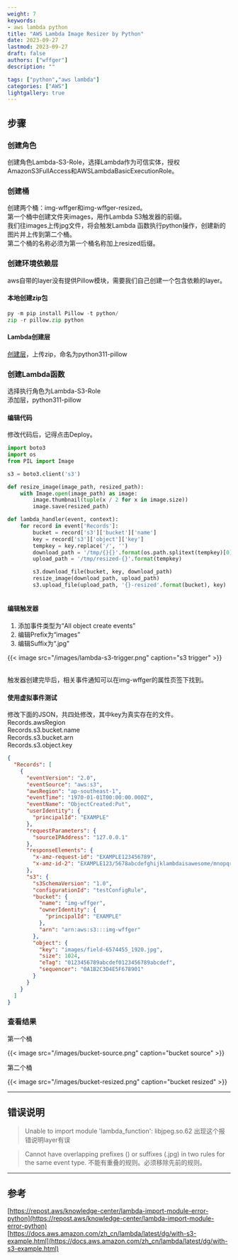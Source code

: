 ```yaml
---
weight: 7
keywords:
- aws lambda python
title: "AWS Lambda Image Resizer by Python"
date: 2023-09-27
lastmod: 2023-09-27
draft: false
authors: ["wffger"]
description: ""

tags: ["python","aws lambda"]
categories: ["AWS"]
lightgallery: true
---
```


<!--more-->
## 步骤
### 创建角色
创建角色Lambda-S3-Role，选择Lambda作为可信实体，授权AmazonS3FullAccess和AWSLambdaBasicExecutionRole。
### 创建桶
创建两个桶：img-wffger和img-wffger-resized。<br />第一个桶中创建文件夹images，用作Lambda S3触发器的前缀。<br />我们往images上传jpg文件，将会触发Lambda 函数执行python操作，创建新的图片并上传到第二个桶。<br />第二个桶的名称必须为第一个桶名称加上resized后缀。
### 创建环境依赖层
aws自带的layer没有提供Pillow模块，需要我们自己创建一个包含依赖的layer。
#### 本地创建zip包
```python
py -m pip install Pillow -t python/
zip -r pillow.zip python
```
#### Lambda创建层
[创建层](https://ap-southeast-1.console.aws.amazon.com/lambda/home?region=ap-southeast-1#/create/layer)，上传zip，命名为python311-pillow
### 创建Lambda函数
选择执行角色为Lambda-S3-Role<br />添加层，python311-pillow
#### 编辑代码
修改代码后，记得点击Deploy。
```python
import boto3
import os
from PIL import Image

s3 = boto3.client('s3')

def resize_image(image_path, resized_path):
    with Image.open(image_path) as image:
        image.thumbnail(tuple(x / 2 for x in image.size))
        image.save(resized_path)

def lambda_handler(event, context):
    for record in event['Records']:
        bucket = record['s3']['bucket']['name']
        key = record['s3']['object']['key']
        tempkey = key.replace('/', '')
        download_path = '/tmp/{}{}'.format(os.path.splitext(tempkey)[0], os.path.splitext(tempkey)[1])
        upload_path = '/tmp/resized-{}'.format(tempkey)

        s3.download_file(bucket, key, download_path)
        resize_image(download_path, upload_path)
        s3.upload_file(upload_path, '{}-resized'.format(bucket), key)
    
```
#### 编辑触发器

1. 添加事件类型为“All object create events”
2. 编辑Prefix为“images”
3. 编辑Suffix为“.jpg"

{{< image src="/images/lambda-s3-trigger.png" caption="s3 trigger" >}}

<br />触发器创建完毕后，相关事件通知可以在img-wffger的属性页签下找到。

#### 使用虚拟事件测试
修改下面的JSON，共四处修改，其中key为真实存在的文件。<br />Records.awsRegion<br />Records.s3.bucket.name<br />Records.s3.bucket.arn<br />Records.s3.object.key
```json
{
  "Records": [
    {
      "eventVersion": "2.0",
      "eventSource": "aws:s3",
      "awsRegion": "ap-southeast-1",
      "eventTime": "1970-01-01T00:00:00.000Z",
      "eventName": "ObjectCreated:Put",
      "userIdentity": {
        "principalId": "EXAMPLE"
      },
      "requestParameters": {
        "sourceIPAddress": "127.0.0.1"
      },
      "responseElements": {
        "x-amz-request-id": "EXAMPLE123456789",
        "x-amz-id-2": "EXAMPLE123/5678abcdefghijklambdaisawesome/mnopqrstuvwxyzABCDEFGH"
      },
      "s3": {
        "s3SchemaVersion": "1.0",
        "configurationId": "testConfigRule",
        "bucket": {
          "name": "img-wffger",
          "ownerIdentity": {
            "principalId": "EXAMPLE"
          },
          "arn": "arn:aws:s3:::img-wffger"
        },
        "object": {
          "key": "images/field-6574455_1920.jpg",
          "size": 1024,
          "eTag": "0123456789abcdef0123456789abcdef",
          "sequencer": "0A1B2C3D4E5F678901"
        }
      }
    }
  ]
}
```

### 查看结果
第一个桶

{{< image src="/images/bucket-source.png" caption="bucket source" >}}

第二个桶

{{< image src="/images/bucket-resized.png" caption="bucket resized" >}}


---

## 错误说明
> Unable to import module 'lambda_function': libjpeg.so.62
> 出现这个报错说明layer有误


> Cannot have overlapping prefixes () or suffixes (.jpg) in two rules for the same event type.
> 不能有重叠的规则。必须移除先前的规则。


---

## 参考
[https://repost.aws/knowledge-center/lambda-import-module-error-python](https://repost.aws/knowledge-center/lambda-import-module-error-python)<br />[https://docs.aws.amazon.com/zh_cn/lambda/latest/dg/with-s3-example.html](https://docs.aws.amazon.com/zh_cn/lambda/latest/dg/with-s3-example.html)

